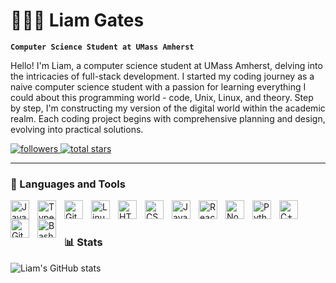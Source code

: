 # 👨🏻‍💻 Liam Gates

**`Computer Science Student at UMass Amherst`**

Hello! I'm Liam, a computer science student at UMass Amherst, delving into the intricacies of full-stack development. I started my coding journey as a naive computer science student with a passion for learning everything I could about this programming world - code, Unix, Linux, and theory. Step by step, I'm constructing my version of the digital world within the academic realm. Each coding project begins with comprehensive planning and design, evolving into practical solutions.

<p align="left">
   <a href="https://github.com/liamkaigates?tab=followers">
      <img alt="followers" title="Follow me on Github" src="https://custom-icon-badges.demolab.com/github/followers/liamkaigates?color=4caf50&labelColor=000000&style=for-the-badge&logo=person-add&label=Follow&logoColor=white"/>
   </a>
   <a href="https://github.com/ForrestKnight?tab=repositories&sort=stargazers">
      <img alt="total stars" title="Total stars on GitHub" src="https://custom-icon-badges.demolab.com/github/stars/liamkaigates?color=ffeb3b&style=for-the-badge&labelColor=000000&logo=star"/>
   </a>
</p>




---

### 🧰 Languages and Tools

<img align="left" alt="Java" width="30px" style="padding-right:10px;" src="https://cdn.jsdelivr.net/gh/devicons/devicon/icons/java/java-original.svg"/>
<img align="left" alt="TypeScript" width="30px" style="padding-right:10px;" src="https://cdn.jsdelivr.net/gh/devicons/devicon/icons/typescript/typescript-plain.svg" />
<img align="left" alt="Git" width="30px" style="padding-right:10px;" src="https://cdn.jsdelivr.net/gh/devicons/devicon/icons/git/git-original.svg" />
<img align="left" alt="Linux" width="30px" style="padding-right:10px;" src="https://cdn.jsdelivr.net/gh/devicons/devicon/icons/linux/linux-original.svg" />
<img align="left" alt="HTML" width="30px" style="padding-right:10px;" src="https://cdn.jsdelivr.net/gh/devicons/devicon/icons/html5/html5-plain.svg" />
<img align="left" alt="CSS" width="30px" style="padding-right:10px;" src="https://cdn.jsdelivr.net/gh/devicons/devicon/icons/css3/css3-plain.svg" />
<img align="left" alt="JavaScript" width="30px" style="padding-right:10px;" src="https://cdn.jsdelivr.net/gh/devicons/devicon/icons/javascript/javascript-plain.svg" />
<img align="left" alt="React" width="30px" style="padding-right:10px;" src="https://cdn.jsdelivr.net/gh/devicons/devicon/icons/react/react-original.svg" />
<img align="left" alt="NodeJS" width="30px" style="padding-right:10px;" src="https://cdn.jsdelivr.net/gh/devicons/devicon/icons/nodejs/nodejs-original.svg" />
<img align="left" alt="Python" width="30px" style="padding-right:10px;" src="https://cdn.jsdelivr.net/gh/devicons/devicon/icons/python/python-plain.svg" />
<img align="left" alt="C++" width="30px" style="padding-right:10px;" src="https://cdn.jsdelivr.net/gh/devicons/devicon/icons/cplusplus/cplusplus-line.svg" />
<img align="left" alt="GitHub" width="30px" style="padding-right:10px;" src="https://cdn.jsdelivr.net/gh/devicons/devicon/icons/github/github-original.svg" />
<img align="left" alt="Bash" width="30px" style="padding-right:10px;" src="https://cdn.jsdelivr.net/gh/devicons/devicon/icons/bash/bash-original.svg" />
<br />

#

### 📊 Stats

![Liam's GitHub stats](https://github-readme-stats.vercel.app/api?username=liamkaigates&show_icons=true&theme=gruvbox)

<!-- ![GitHub Streak](https://streak-stats.demolab.com?user=liamkaigates&theme=gruvbox&border_radius=4.5) -->

#

